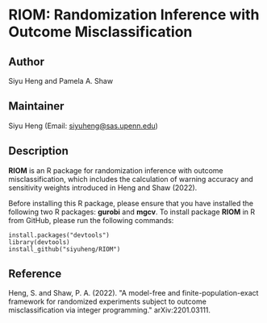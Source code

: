 # RIOM: Randomization Inference with Outcome Misclassification

## Author
Siyu Heng and Pamela A. Shaw

## Maintainer
Siyu Heng (Email: <siyuheng@sas.upenn.edu>)

## Description
**RIOM** is an R package for randomization inference with outcome misclassification, which includes the calculation of warning accuracy and sensitivity weights introduced in Heng and Shaw (2022).

Before installing this R package, please ensure that you have installed the following two R packages: **gurobi** and **mgcv**. To install package **RIOM** in R from GitHub, please run the following commands:

```
install.packages("devtools") 
library(devtools) 
install_github("siyuheng/RIOM")
```
## Reference
Heng, S. and Shaw, P. A. (2022). "A model-free and finite-population-exact framework for randomized experiments subject to outcome misclassification via integer programming." arXiv:2201.03111.
